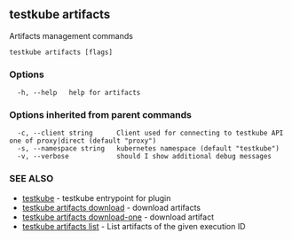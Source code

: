 ## testkube artifacts

Artifacts management commands

```
testkube artifacts [flags]
```

### Options

```
  -h, --help   help for artifacts
```

### Options inherited from parent commands

```
  -c, --client string      Client used for connecting to testkube API one of proxy|direct (default "proxy")
  -s, --namespace string   kubernetes namespace (default "testkube")
  -v, --verbose            should I show additional debug messages
```

### SEE ALSO

* [testkube](testkube.md)	 - testkube entrypoint for plugin
* [testkube artifacts download](testkube_artifacts_download.md)	 - download artifacts
* [testkube artifacts download-one](testkube_artifacts_download-one.md)	 - download artifact
* [testkube artifacts list](testkube_artifacts_list.md)	 - List artifacts of the given execution ID

